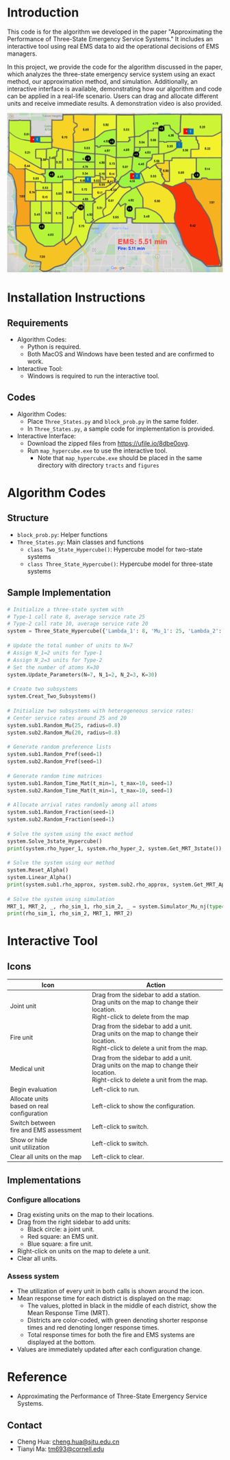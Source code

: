 # Introduction

This code is for the algorithm we developed in the paper "Approximating the Performance of Three-State Emergency Service Systems." It includes an interactive tool using real EMS data to aid the operational decisions of EMS managers.

In this project, we provide the code for the algorithm discussed in the paper, which analyzes the three-state emergency service system using an exact method, our approximation method, and simulation. Additionally, an interactive interface is available, demonstrating how our algorithm and code can be applied in a real-life scenario. Users can drag and allocate different units and receive immediate results. A demonstration video is also provided.

<img src="assets/Saint_Paul.png" width="600"/>


# Installation Instructions

## Requirements

- Algorithm Codes: 
  - Python is required.
  - Both MacOS and Windows have been tested and are confirmed to work.
- Interactive Tool:
  - Windows is required to run the interactive tool.

## Codes

- Algorithm Codes: 
  - Place `Three_States.py` and `block_prob.py` in the same folder.
  - In `Three_States.py`, a sample code for implementation is provided.
- Interactive Interface:
  - Download the zipped files from https://ufile.io/8dbe0ovg.
  - Run `map_hypercube.exe` to use the interactive tool.
    - Note that `map_hypercube.exe` should be placed in the same directory with directory `tracts` and `figures`



# Algorithm Codes

## Structure

- `block_prob.py`: Helper functions
- `Three_States.py`: Main classes and functions
  - `class Two_State_Hypercube()`: Hypercube model for two-state systems
  - `class Three_State_Hypercube()`: Hypercube model for three-state systems

## Sample Implementation

```python
# Initialize a three-state system with
# Type-1 call rate 8, average service rate 25
# Type-2 call rate 10, average service rate 20
system = Three_State_Hypercube({'Lambda_1': 8, 'Mu_1': 25, 'Lambda_2': 10, 'Mu_2': 20})

# Update the total number of units to N=7
# Assign N_1=2 units for Type-1
# Assign N_2=3 units for Type-2
# Set the number of atoms K=30
system.Update_Parameters(N=7, N_1=2, N_2=3, K=30)

# Create two subsystems
system.Creat_Two_Subsystems()

# Initialize two subsystems with heterogeneous service rates:
# Center service rates around 25 and 20
system.sub1.Random_Mu(25, radius=0.8)
system.sub2.Random_Mu(20, radius=0.8)

# Generate random preference lists
system.sub1.Random_Pref(seed=1)
system.sub2.Random_Pref(seed=1)

# Generate random time matrices
system.sub1.Random_Time_Mat(t_min=1, t_max=10, seed=1)
system.sub2.Random_Time_Mat(t_min=1, t_max=10, seed=1)

# Allocate arrival rates randomly among all atoms
system.sub1.Random_Fraction(seed=1)
system.sub2.Random_Fraction(seed=1)

# Solve the system using the exact method
system.Solve_3state_Hypercube()
print(system.rho_hyper_1, system.rho_hyper_2, system.Get_MRT_3state())

# Solve the system using our method
system.Reset_Alpha()
system.Linear_Alpha()
print(system.sub1.rho_approx, system.sub2.rho_approx, system.Get_MRT_Approx_3state())

# Solve the system using simulation
MRT_1, MRT_2, _, rho_sim_1, rho_sim_2, _ = system.Simulator_Mu_nj(type="vec")
print(rho_sim_1, rho_sim_2, MRT_1, MRT_2)
```



# Interactive Tool

## Icons

| Icon                                          | Action                                                       |
| --------------------------------------------- | ------------------------------------------------------------ |
| Joint unit                                    | Drag from the sidebar to add a station.<br>Drag units on the map to change their location.<br>Right-click to delete from the map |
| Fire unit                                     | Drag from the sidebar to add a unit.<br>Drag units on the map to change their location.<br>Right-click to delete a unit from the map. |
| Medical unit                                  | Drag from the sidebar to add a unit.<br>Drag units on the map to change their location.<br>Right-click to delete a unit from the map. |
| Begin evaluation                              | Left-click to run.                                           |
| Allocate units<br>based on real configuration | Left-click to show the configuration.                        |
| Switch between<br>fire and EMS assessment     | Left-click to switch.                                        |
| Show or hide<br>unit utilization              | Left-click to switch.                                        |
| Clear all units on the map                    | Left-click to clear.                                         |

## Implementations

### Configure allocations

- Drag existing units on the map to their locations.
- Drag from the right sidebar to add units:
  - Black circle: a joint unit.
  - Red square: an EMS unit.
  - Blue square: a fire unit.
- Right-click on units on the map to delete a unit.
- Clear all units.

### Assess system

- The utilization of every unit in both calls is shown around the icon.
- Mean response time for each district is displayed on the map:
  - The values, plotted in black in the middle of each district, show the Mean Response Time (MRT).
  - Districts are color-coded, with green denoting shorter response times and red denoting longer response times.
  - Total response times for both the fire and EMS systems are displayed at the bottom.
- Values are immediately updated after each configuration change.



# Reference

- Approximating the Performance of Three-State Emergency Service Systems. 

## Contact

- Cheng Hua: cheng.hua@sjtu.edu.cn
- Tianyi Ma: tm693@cornell.edu
